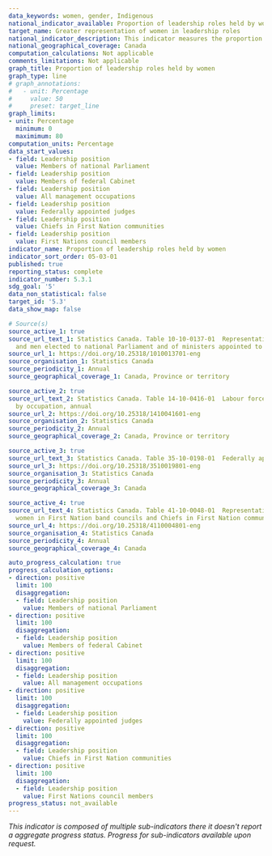 ```yaml
---
data_keywords: women, gender, Indigenous
national_indicator_available: Proportion of leadership roles held by women
target_name: Greater representation of women in leadership roles
national_indicator_description: This indicator measures the proportion of women in leadership roles. Leadership roles selected include women elected to national Parliament, ministers appointed to federal cabinet, federally appointed judges, and various types of management positions.
national_geographical_coverage: Canada
computation_calculations: Not applicable
comments_limitations: Not applicable
graph_title: Proportion of leadership roles held by women
graph_type: line
# graph_annotations:
#   - unit: Percentage
#     value: 50
#     preset: target_line
graph_limits:
- unit: Percentage
  minimum: 0
  maximimum: 80
computation_units: Percentage
data_start_values:
- field: Leadership position
  value: Members of national Parliament
- field: Leadership position
  value: Members of federal Cabinet
- field: Leadership position
  value: All management occupations
- field: Leadership position
  value: Federally appointed judges
- field: Leadership position
  value: Chiefs in First Nation communities
- field: Leadership position
  value: First Nations council members
indicator_name: Proportion of leadership roles held by women
indicator_sort_order: 05-03-01
published: true
reporting_status: complete
indicator_number: 5.3.1
sdg_goal: '5'
data_non_statistical: false
target_id: '5.3'
data_show_map: false

# Source(s)
source_active_1: true
source_url_text_1: Statistics Canada. Table 10-10-0137-01  Representation of women
  and men elected to national Parliament and of ministers appointed to federal Cabinet
source_url_1: https://doi.org/10.25318/1010013701-eng
source_organisation_1: Statistics Canada
source_periodicity_1: Annual
source_geographical_coverage_1: Canada, Province or territory

source_active_2: true
source_url_text_2: Statistics Canada. Table 14-10-0416-01  Labour force characteristics
  by occupation, annual
source_url_2: https://doi.org/10.25318/1410041601-eng
source_organisation_2: Statistics Canada
source_periodicity_2: Annual
source_geographical_coverage_2: Canada, Province or territory

source_active_3: true
source_url_text_3: Statistics Canada. Table 35-10-0198-01  Federally appointed judges by gender
source_url_3: https://doi.org/10.25318/3510019801-eng
source_organisation_3: Statistics Canada
source_periodicity_3: Annual
source_geographical_coverage_3: Canada

source_active_4: true
source_url_text_4: Statistics Canada. Table 41-10-0048-01  Representation of men and
  women in First Nation band councils and Chiefs in First Nation communities by sex
source_url_4: https://doi.org/10.25318/4110004801-eng
source_organisation_4: Statistics Canada
source_periodicity_4: Annual
source_geographical_coverage_4: Canada

auto_progress_calculation: true
progress_calculation_options:
- direction: positive
  limit: 100
  disaggregation:
  - field: Leadership position
    value: Members of national Parliament
- direction: positive
  limit: 100 
  disaggregation:
  - field: Leadership position
    value: Members of federal Cabinet
- direction: positive
  limit: 100
  disaggregation:
  - field: Leadership position
    value: All management occupations
- direction: positive
  limit: 100
  disaggregation:
  - field: Leadership position
    value: Federally appointed judges
- direction: positive
  limit: 100
  disaggregation:
  - field: Leadership position
    value: Chiefs in First Nation communities
- direction: positive
  limit: 100
  disaggregation:
  - field: Leadership position
    value: First Nations council members
progress_status: not_available
---
```

<i>This indicator is composed of multiple sub-indicators there it doesn't report a aggregate progress status. Progress for sub-indicators available upon request.</i>